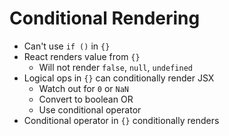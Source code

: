 # Conditional Rendering

- Can't use `if ()` in `{}`
- React renders value from `{}`
    - Will not render `false`, `null`, `undefined`
- Logical ops in `{}` can conditionally render JSX
    - Watch out for `0` or `NaN`
    - Convert to boolean OR
    - Use conditional operator
- Conditional operator in `{}` conditionally renders


